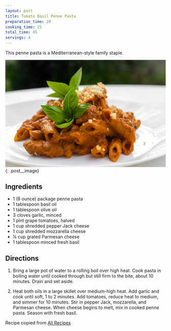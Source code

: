 ```yaml
---
layout: post
title: Tomato Basil Penne Pasta
preparation_time: 20
cooking_time: 25
total_time: 45
servings: 4
---
```


This penne pasta is a Mediterranean-style family staple.

![Tomato Basil Penne Pasta](/assets/images/penne-pasta.jpeg){: .post__image}

## Ingredients
- 1 (8 ounce) package penne pasta
- 1 tablespoon basil oil
- 1 tablespoon olive oil
- 3 cloves garlic, minced
- 1 pint grape tomatoes, halved
- 1 cup shredded pepper Jack cheese
- 1 cup shredded mozzarella cheese
- ¼ cup grated Parmesan cheese
- 1 tablespoon minced fresh basil

## Directions
1. Bring a large pot of water to a rolling boil over high heat. Cook pasta in boiling 
water until cooked through but still firm to the bite, about 10 minutes. Drain and set aside.

2. Heat both oils in a large skillet over medium-high heat. Add garlic and cook 
until soft, 1 to 2 minutes. Add tomatoes, reduce heat to medium, and simmer for 
10 minutes. Stir in pepper Jack, mozzarella, and Parmesan cheese. When cheese 
begins to melt, mix in cooked penne pasta. Season with fresh basil.

Recipe copied from [All Recipes](https://www.allrecipes.com/recipe/193187/tomato-basil-penne-pasta/)
